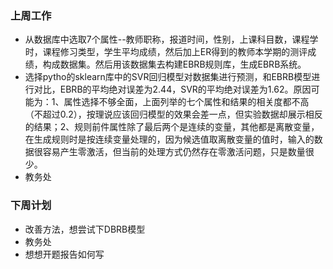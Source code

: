 ### 上周工作

- 从数据库中选取7个属性--教师职称，报道时间，性别，上课科目数，课程学时，课程修习类型，学生平均成绩，然后加上ER得到的教师本学期的测评成绩，构成数据集。然后用该数据集去构建EBRB规则库，生成EBRB系统。
- 选择pytho的sklearn库中的SVR回归模型对数据集进行预测，和EBRB模型进行对比，EBRB的平均绝对误差为2.44，SVR的平均绝对误差为1.62。原因可能为：1、属性选择不够全面，上面列举的七个属性和结果的相关度都不高（不超过0.2），按理说应该回归模型的效果会差一点，但实验数据却展示相反的结果；2、规则前件属性除了最后两个是连续的变量，其他都是离散变量，在生成规则时是按连续变量处理的，因为候选值取离散变量的值时，输入的数据很容易产生零激活，但当前的处理方式仍然存在零激活问题，只是数量很少。
- 教务处

### 下周计划

- 改善方法，想尝试下DBRB模型
- 教务处
- 想想开题报告如何写